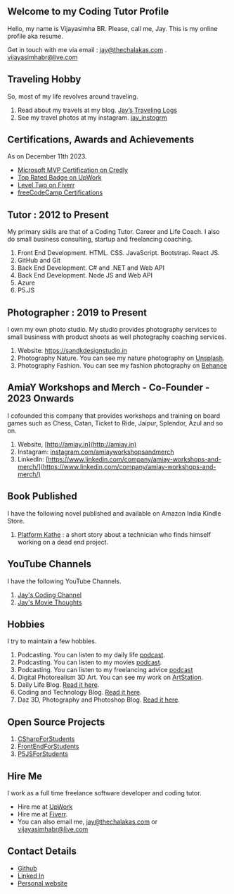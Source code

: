 ## Welcome to my Coding Tutor Profile

Hello, my name is Vijayasimha BR. Please, call me, Jay. This is my online profile aka resume. 

Get in touch with me via email : jay@thechalakas.com . vijayasimhabr@live.com

## Traveling Hobby

So, most of my life revolves around traveling.

1. Read about my travels at my blog. [Jay’s Traveling Logs](https://vijayasimhabr.medium.com/list/jays-traveling-logs-9175beaccfc4)
2. See my travel photos at my instagram. [jay_instogrm](https://www.instagram.com/jay_instogrm/)

## Certifications, Awards and Achievements

As on December 11th 2023.

* [Microsoft MVP Certification on Credly](https://www.credly.com/badges/cec537a7-2e68-4f37-9f4d-c028e6828085/public_url)
* [Top Rated Badge on UpWork](https://www.upwork.com/fl/vijayasimhabr)
* [Level Two on Fiverr](https://www.fiverr.com/jay_codeguy)
* [freeCodeCamp Certifications](https://www.freecodecamp.org/jay_tutor)

## Tutor : 2012 to Present

My primary skills are that of a Coding Tutor. Career and Life Coach. I also do small business consulting, startup and freelancing coaching.

1. Front End Development. HTML. CSS. JavaScript. Bootstrap. React JS.
1. GitHub and Git
1. Back End Development. C# and .NET and Web API
2. Back End Development. Node JS and Web API
1. Azure
1. P5.JS

## Photographer : 2019 to Present

I own my own photo studio. My studio provides photography services to small business with product shoots as well photography coaching services. 

1. Website: https://sandkdesignstudio.in
1. Photography Nature. You can see my nature photography on [Unsplash](https://unsplash.com/@jay_neeruhaaku).
1. Photography Fashion. You can see my fashion photography on [Behance](https://www.behance.net/vijayasimhabr)

## AmiaY Workshops and Merch - Co-Founder - 2023 Onwards

I cofounded this company that provides workshops and training on board games such as Chess, Catan, Ticket to Ride, Jaipur, Splendor, Azul and so on.

1. Website, [http://amiay.in](http://amiay.in)
2. Instagram: [instagram.com/amiayworkshopsandmerch](instagram.com/amiayworkshopsandmerch)
3. LinkedIn: [https://www.linkedin.com/company/amiay-workshops-and-merch/](https://www.linkedin.com/company/amiay-workshops-and-merch/)

## Book Published

I have the following novel published and available on Amazon India Kindle Store. 

1. [Platform Kathe](https://amzn.eu/d/3v4FPCt) : a short story about a technician who finds himself working on a dead end project.

## YouTube Channels

I have the following YouTube Channels.

1. [Jay's Coding Channel](https://www.youtube.com/channel/UCJJVulg4J7POMdX0veuacXw)
2. [Jay's Movie Thoughts](https://www.youtube.com/channel/UCQbiE3FFa6FIHKqJ7CRvKaA)

## Hobbies

I try to maintain a few hobbies.

1. Podcasting. You can listen to my daily life [podcast](https://stories.thechalakas.com/listen-to-podcast/).
1. Podcasting. You can listen to my movies [podcast](https://sandkdesignstudio.in/jays-movie-podcast/).
2. Podcasting. You can listen to my freelancing advice [podcast](https://freelancingstories.substack.com/podcast)
1. Digital Photorealism 3D Art. You can see my work on [ArtStation](https://www.artstation.com/jay_kalenildana).
1. Daily Life Blog. [Read it here](https://medium.com/the-sanguine-tech-trainer).
1. Coding and Technology Blog. [Read it here](https://medium.com/projectwt).
1. Daz 3D, Photography and Photoshop Blog. [Read it here](https://medium.com/random-pink-hula).

## Open Source Projects

1. [CSharpForStudents](https://github.com/Jay-study-nildana/CSharpForStudents)
1. [FrontEndForStudents](https://github.com/Jay-study-nildana/FrontEndForStudents)
1. [P5JSForStudents](https://github.com/Jay-study-nildana/P5JSForStudents)

## Hire Me

I work as a full time freelance software developer and coding tutor. 

* Hire me at [UpWork](https://www.upwork.com/fl/vijayasimhabr)
* Hire me at [Fiverr](https://www.fiverr.com/jay_codeguy).  
* You can also email me, jay@thechalakas.com or vijayasimhabr@live.com

## Contact Details

- [Github](https://github.com/Jay-study-nildana)
- [Linked In](https://www.linkedin.com/in/vijayasimhabr)
- [Personal website](https://stories.thechalakas.com)
